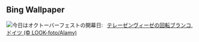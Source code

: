 ## Bing Wallpaper
![](https://www.bing.com/th?id=OHR.OktoberfestSwing_JA-JP7932270954_UHD.jpg&w=1000)今日はオクトーバーフェストの開幕日:&nbsp;&ensp;[テレーゼンヴィーゼの回転ブランコ, ドイツ (© LOOK-foto/Alamy)](https://www.bing.com/th?id=OHR.OktoberfestSwing_JA-JP7932270954_UHD.jpg)
<br><br/>
